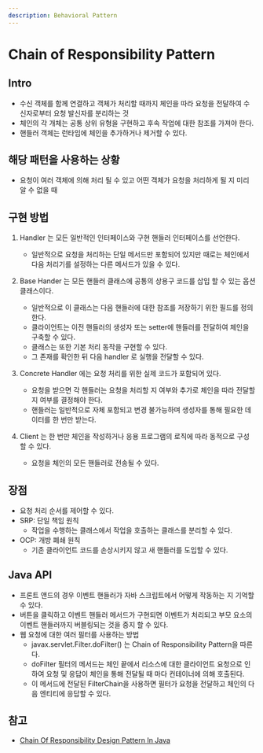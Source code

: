 ```yaml
---
description: Behavioral Pattern
---
```


# Chain of Responsibility Pattern

## Intro

- 수신 객체를 함께 연결하고 객체가 처리할 때까지 체인을 따라 요청을 전달하여 수신자로부터 요청 발신자를 분리하는 것
- 체인의 각 개체는 공통 상위 유형을 구현하고 후속 작업에 대한 참조를 가져야 한다.
- 핸들러 객체는 런타임에 체인을 추가하거나 제거할 수 있다.

## 해당 패턴을 사용하는 상황

- 요청이 여러 객체에 의해 처리 될 수 있고 어떤 객체가 요청을 처리하게 될 지 미리 알 수 없을 때

## 구현 방법

1. Handler 는 모든 일반적인 인터페이스와 구현 핸들러 인터페이스를 선언한다.
	- 일반적으로 요청을 처리하는 단일 메서드만 포함되어 있지만 때로는 체인에서 다음 처리기를 설정하는 다른 메서드가 있을 수 있다.

2. Base Hander 는 모든 핸들러 클래스에 공통의 상용구 코드를 삽입 할 수 있는 옵션 클래스이다.
	- 일반적으로 이 클래스는 다음 핸들러에 대한 참조를 저장하기 위한 필드를 정의한다.
	- 클라이언트는 이전 핸들러의 생성자 또는 setter에 핸들러를 전달하여 체인을 구축할 수 있다.
	- 클래스는 또한 기본 처리 동작을 구현할 수 있다.
	- 그 존재를 확인한 뒤 다음 handler 로 실행을 전달할 수 있다.

3. Concrete Handler 에는 요청 처리를 위한 실제 코드가 포함되어 있다.
	- 요청을 받으면 각 핸들러는 요청을 처리할 지 여부와 추가로 체인을 따라 전달할 지 여부를 결정해야 한다.
	- 핸들러는 일반적으로 자체 포함되고 변경 불가능하며 생성자를 통해 필요한 데이터를 한 번만 받는다.

4. Client 는 한 번만 체인을 작성하거나 응용 프로그램의 로직에 따라 동적으로 구성할 수 있다.
	- 요청을 체인의 모든 핸들러로 전송될 수 있다.

## 장점

- 요청 처리 순서를 제어할 수 있다.
- SRP: 단일 책임 원칙
	- 작업을 수행하는 클래스에서 작업을 호출하는 클래스를 분리할 수 있다.
- OCP: 개방 폐쇄 원칙
	- 기존 클라이언트 코드를 손상시키지 않고 새 핸들러를 도입할 수 있다.

## Java API

- 프론트 앤드의 경우 이벤트 핸들러가 자바 스크립트에서 어떻게 작동하는 지 기억할 수 있다.
- 버튼을 클릭하고 이벤트 핸들러 메서드가 구현되면 이벤트가 처리되고 부모 요소의 이벤트 핸들러까지 버블링되는 것을 중지 할 수 있다.
- 웹 요청에 대한 여러 필터를 사용하는 방법
	- javax.servlet.Filter.doFilter() 는 Chain of Responsibility Pattern을 따른다.
	- doFilter 필터의 메서드는 체인 끝에서 리소스에 대한 클라이언트 요청으로 인하여 요청 및 응답이 체인을 통해 전달될 때 마다 컨테이너에 의해 호출된다.
	- 이 메서드에 전달된 FilterChain을 사용하면 필터가 요청을 전달하고 체인의 다음 엔티티에 응답할 수 있다.

## 참고

- [Chain Of Responsibility Design Pattern In Java](https://www.javacodegeeks.com/2019/09/chain-of-responsibility-design-pattern-in-java.html)
